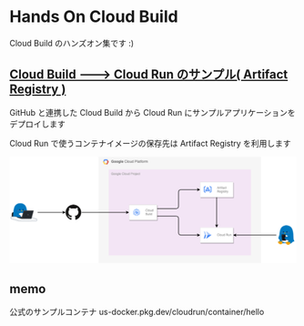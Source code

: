 # Hands On Cloud Build

Cloud Build のハンズオン集です :)


## [Cloud Build ---> Cloud Run のサンプル( Artifact Registry )](./samples-ar-run/)

GitHub と連携した Cloud Build から Cloud Run にサンプルアプリケーションをデプロイします

Cloud Run で使うコンテナイメージの保存先は Artifact Registry を利用します

![](./samples-ar-run/_img/overview.png)

## memo

公式のサンプルコンテナ
us-docker.pkg.dev/cloudrun/container/hello

